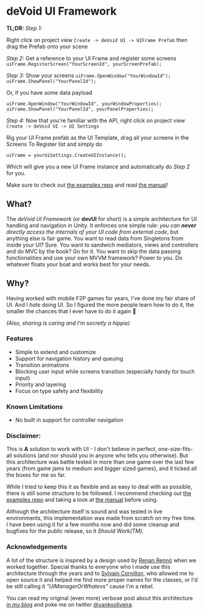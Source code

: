 # deVoid UI Framework
**TL;DR:**
*Step 1:*

Right click on project view
`Create -> deVoid UI -> UIFrame Prefab`
then drag the Prefab onto your scene

*Step 2:*
Get a reference to your UI Frame and register some screens
`uiFrame.RegisterScreen("YourScreenId", yourScreenPrefab);`

*Step 3:*
Show your screens
`uiFrame.OpenWindow("YourWindowId");`
`uiFrame.ShowPanel("YourPanelId");`

Or, if you have some data payload

`uiFrame.OpenWindow("YourWindowId", yourWindowProperties);`
`uiFrame.ShowPanel("YourPanelId", yourPanelProperties);`

*Step 4:*
Now that you're familiar with the API, right click on project view
`Create -> deVoid UI -> UI Settings`

Rig your UI Frame prefab as the UI Template, drag all your screens in the Screens To Register list and simply do

`uiFrame = yourUiSettings.CreateUIInstance();`

Which will give you a new UI Frame instance and automatically do *Step 2* for you.

Make sure to check out [the examples repo](https://github.com/yankooliveira/uiframework_examples) and read [the manual](https://github.com/yankooliveira/uiframework/blob/master/MANUAL.md)!

## What?
The *deVoid UI Framework* (or **devUI** for short) is a simple architecture for UI handling and navigation in Unity. It enforces one simple rule: *you can **never** directly access the internals of your UI code from external code*, but anything else is fair game. You want to read data from Singletons from inside your UI? Sure. You want to sandwich mediators, views and controllers and do MVC by the book? Go for it. You want to skip the data passing functionalities and use your own MVVM framework? Power to you. Do whatever floats your boat and works best for your needs.

## Why?
Having worked with mobile F2P games for years, I've done my fair share of UI. And I *hate* doing UI. 
So I figured the more people learn how to do it, the smaller the chances that I ever have to do it again 🌈

*(Also, sharing is caring and I'm secretly a hippie)*

### Features
* Simple to extend and customize
* Support for navigation history and queuing
* Transition animations
* Blocking user input while screens transition (especially handy for touch input)
* Priority and layering
* Focus on type safety and flexibility

### Known Limitations
* No built in support for controller navigation

### Disclaimer:
This is **A** solution to work with UI - I don't believe in perfect, one-size-fits-all solutions (and nor should you in anyone who tells you otherwise). But this architecture was battle tested in more than one game over the last few years (from game jams to medium and bigger sized games), and it ticked all the boxes for me so far.

While I tried to keep this it as flexible and as easy to deal with as possible, there is still some structure to be followed. I recommend checking out [the examples repo](https://github.com/yankooliveira/uiframework_examples) and taking a look at [the manual](https://github.com/yankooliveira/uiframework/blob/master/MANUAL.md) before using.

Although the architecture itself is sound and was tested in live environments, this implementation was made from scratch on my free time. I have been using it for a few months now and did some cleanup and bugfixes for the public release, so it *Should Work(TM)*.

### Acknowledgements
A lot of the structure is inspired by a design used by [Renan Rennó](https://www.linkedin.com/in/renanrenno/) when we worked together. Special thanks to everyone who I made use this architecture through the years and to [Sylvain Cornillon](https://www.bossastudios.com/the-team/), who allowed me to open source it and helped me find more proper names for the classes, or I'd be still calling it *"UIManagerOrWhatevs"* cause I'm a rebel.

You can read my original (even more) verbose post about this architecture [in my blog](http://yankooliveira.com/index.php/2017/12/27/uisystem/) and poke me on twitter [@yankooliveira](https://twitter.com/yankooliveira).
